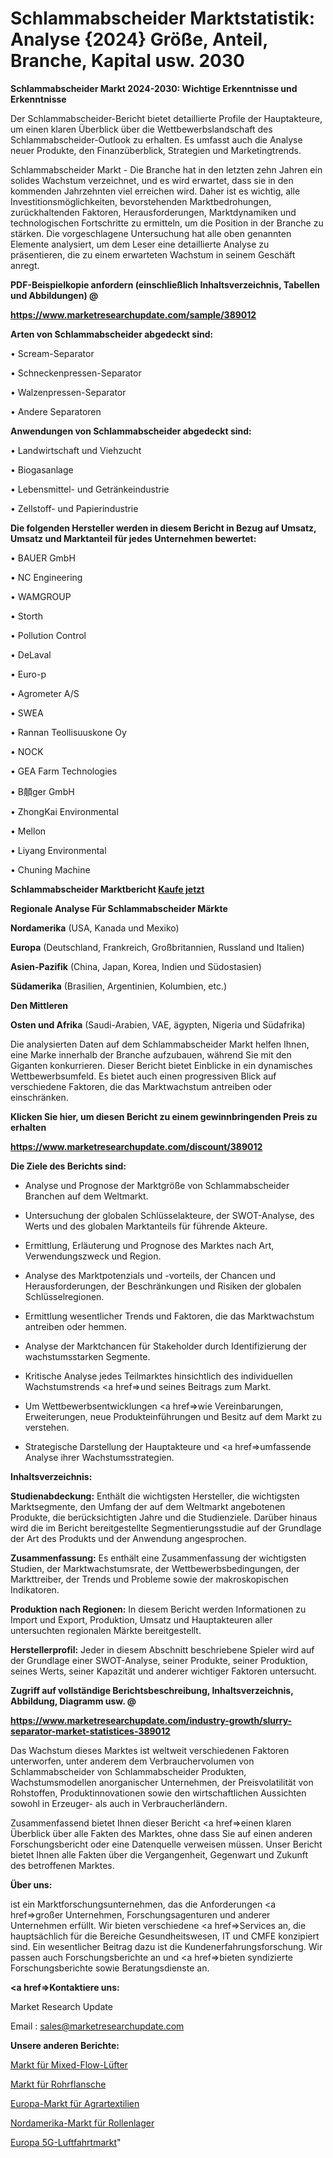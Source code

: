 # Schlammabscheider Marktstatistik: Analyse {2024} Größe, Anteil, Branche, Kapital usw. 2030

<strong>Schlammabscheider Markt 2024-2030: Wichtige Erkenntnisse und Erkenntnisse</strong>

Der Schlammabscheider-Bericht bietet detaillierte Profile der Hauptakteure, um einen klaren Überblick über die Wettbewerbslandschaft des Schlammabscheider-Outlook zu erhalten. Es umfasst auch die Analyse neuer Produkte, den Finanzüberblick, Strategien und Marketingtrends.

Schlammabscheider Markt - Die Branche hat in den letzten zehn Jahren ein solides Wachstum verzeichnet, und es wird erwartet, dass sie in den kommenden Jahrzehnten viel erreichen wird. Daher ist es wichtig, alle Investitionsmöglichkeiten, bevorstehenden Marktbedrohungen, zurückhaltenden Faktoren, Herausforderungen, Marktdynamiken und technologischen Fortschritte zu ermitteln, um die Position in der Branche zu stärken. Die vorgeschlagene Untersuchung hat alle oben genannten Elemente analysiert, um dem Leser eine detaillierte Analyse zu präsentieren, die zu einem erwarteten Wachstum in seinem Geschäft anregt.



<strong><b>PDF-Beispielkopie anfordern (einschließlich Inhaltsverzeichnis, Tabellen und Abbildungen) @ </b></strong>

<strong><a href=https://www.marketresearchupdate.com/sample/389012>

<strong>https://www.marketresearchupdate.com/sample/389012</u></a></strong></strong>



<strong>Arten von Schlammabscheider abgedeckt sind:</strong>

• Scream-Separator

• Schneckenpressen-Separator

• Walzenpressen-Separator

• Andere Separatoren



<strong>Anwendungen von Schlammabscheider abgedeckt sind:</strong>

• Landwirtschaft und Viehzucht

• Biogasanlage

• Lebensmittel- und Getränkeindustrie

• Zellstoff- und Papierindustrie



<strong>Die folgenden Hersteller werden in diesem Bericht in Bezug auf Umsatz, Umsatz und Marktanteil für jedes Unternehmen bewertet:</strong>

• BAUER GmbH

• NC Engineering

• WAMGROUP

• Storth

• Pollution Control

• DeLaval

• Euro-p

• Agrometer A/S

• SWEA

• Rannan Teollisuuskone Oy

• NOCK

• GEA Farm Technologies

• B顤ger GmbH

• ZhongKai Environmental

• Mellon

• Liyang Environmental

• Chuning Machine



<strong>Schlammabscheider Marktbericht <a href=https://www.marketresearchupdate.com/buynow/389012>Kaufe jetzt</a></strong>



<strong>Regionale Analyse Für Schlammabscheider Märkte</strong>



<strong>Nordamerika</strong> (USA, Kanada und Mexiko)



<strong>Europa</strong> (Deutschland, Frankreich, Großbritannien, Russland und Italien)



<strong>Asien-Pazifik</strong> (China, Japan, Korea, Indien und Südostasien)



<strong>Südamerika</strong> (Brasilien, Argentinien, Kolumbien, etc.)



<strong>Den Mittleren</strong> 

<strong>Osten und Afrika</strong> (Saudi-Arabien, VAE, ägypten, Nigeria und Südafrika)

Die analysierten Daten auf dem Schlammabscheider Markt helfen Ihnen, eine Marke innerhalb der Branche aufzubauen, während Sie mit den Giganten konkurrieren. Dieser Bericht bietet Einblicke in ein dynamisches Wettbewerbsumfeld. Es bietet auch einen progressiven Blick auf verschiedene Faktoren, die das Marktwachstum antreiben oder einschränken.



<strong>Klicken Sie hier, um diesen Bericht zu einem gewinnbringenden Preis zu erhalten
</strong>

<strong><a href=https://www.marketresearchupdate.com/discount/389012>https://www.marketresearchupdate.com/discount/389012</b></u></strong></a>



<strong>Die Ziele des Berichts sind:</strong>

- Analyse und Prognose der Marktgröße von Schlammabscheider Branchen auf dem Weltmarkt.

- Untersuchung der globalen Schlüsselakteure, der SWOT-Analyse, des Werts und des globalen Marktanteils für führende Akteure.

- Ermittlung, Erläuterung und Prognose des Marktes nach Art, Verwendungszweck und Region.

- Analyse des Marktpotenzials und -vorteils, der Chancen und Herausforderungen, der Beschränkungen und Risiken der globalen Schlüsselregionen.

- Ermittlung wesentlicher Trends und Faktoren, die das Marktwachstum antreiben oder hemmen.

- Analyse der Marktchancen für Stakeholder durch Identifizierung der wachstumsstarken Segmente.

- Kritische Analyse jedes Teilmarktes hinsichtlich des individuellen Wachstumstrends <a href=>und</a> seines Beitrags zum Markt.

- Um Wettbewerbsentwicklungen <a href=>wie</a> Vereinbarungen, Erweiterungen, neue Produkteinführungen und Besitz auf dem Markt zu verstehen.

- Strategische Darstellung der Hauptakteure und <a href=>umfas</a>sende Analyse ihrer Wachstumsstrategien.



<strong>Inhaltsverzeichnis:</strong>



<strong>Studienabdeckung:</strong> Enthält die wichtigsten Hersteller, die wichtigsten Marktsegmente, den Umfang der auf dem Weltmarkt angebotenen Produkte, die berücksichtigten Jahre und die Studienziele. Darüber hinaus wird die im Bericht bereitgestellte Segmentierungsstudie auf der Grundlage der Art des Produkts und der Anwendung angesprochen.



<strong>Zusammenfassung:</strong> Es enthält eine Zusammenfassung der wichtigsten Studien, der Marktwachstumsrate, der Wettbewerbsbedingungen, der Markttreiber, der Trends und Probleme sowie der makroskopischen Indikatoren.



<strong>Produktion nach Regionen:</strong> In diesem Bericht werden Informationen zu Import und Export, Produktion, Umsatz und Hauptakteuren aller untersuchten regionalen Märkte bereitgestellt.



<strong>Herstellerprofil:</strong> Jeder in diesem Abschnitt beschriebene Spieler wird auf der Grundlage einer SWOT-Analyse, seiner Produkte, seiner Produktion, seines Werts, seiner Kapazität und anderer wichtiger Faktoren untersucht.



<strong><b>Zugriff auf vollständige Berichtsbeschreibung, Inhaltsverzeichnis, Abbildung, Diagramm usw. @ </b></strong>

<strong><a href=https://www.marketresearchupdate.com/industry-growth/slurry-separator-market-statistices-389012>https://www.marketresearchupdate.com/industry-growth/slurry-separator-market-statistices-389012</a></strong>

Das Wachstum dieses Marktes ist weltweit verschiedenen Faktoren unterworfen, unter anderem dem Verbrauchervolumen von Schlammabscheider von Schlammabscheider Produkten, Wachstumsmodellen anorganischer Unternehmen, der Preisvolatilität von Rohstoffen, Produktinnovationen sowie den wirtschaftlichen Aussichten sowohl in Erzeuger- als auch in Verbraucherländern.

Zusammenfassend bietet Ihnen dieser Bericht <a href=>einen</a> klaren Überblick über alle Fakten des Marktes, ohne dass Sie auf einen anderen Forschungsbericht oder eine Datenquelle verweisen müssen. Unser Bericht bietet Ihnen alle Fakten über die Vergangenheit, Gegenwart und Zukunft des betroffenen Marktes.



<strong>Über uns:</strong>

 ist ein Marktforschungsunternehmen, das die Anforderungen <a href=>großer</a> Unternehmen, Forschungsagenturen und anderer Unternehmen erfüllt. Wir bieten verschiedene <a href=>Services</a> an, die hauptsächlich für die Bereiche Gesundheitswesen, IT und CMFE konzipiert sind. Ein wesentlicher Beitrag dazu ist die Kundenerfahrungsforschung. Wir passen auch Forschungsberichte an und <a href=>bieten</a> syndizierte Forschungsberichte sowie Beratungsdienste an.



<strong><a href=>Kontaktiere uns:</a></strong>

Market Research Update

Email : sales@marketresearchupdate.com



<strong>Unsere anderen Berichte:</strong>

<a href=https://www.linkedin.com/pulse/mixed-flow-fan-market-size-growth-set-surge-significantly>Markt für Mixed-Flow-Lüfter</a>

<a href=https://www.linkedin.com/pulse/pipe-flange-market-research-report-reveals-explosive-growth>Markt für Rohrflansche</a>

<a href=https://www.linkedin.com/pulse/europe-agro-textiles-market-size-future-demand-top>Europa-Markt für Agrartextilien</a>

<a href=https://www.linkedin.com/pulse/north-america-roller-bearings-market-2023-booming>Nordamerika-Markt für Rollenlager</a>

<a href=https://www.linkedin.com/pulse/europe-5g-aviation-market-2023-latest-sales>Europa 5G-Luftfahrtmarkt</a>"
